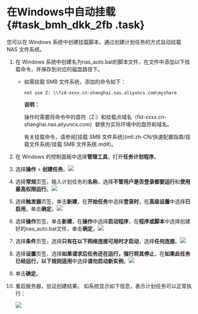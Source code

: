 # 在Windows中自动挂载 {#task_bmh_dkk_2fb .task}

您可以在 Windows 系统中创建挂载脚本，通过创建计划任务的方式自动挂载 NAS 文件系统。

1.  在 Windows 系统中创建名为nas\_auto.bat的脚本文件，在文件中添加以下挂载命令，并保存到对应的磁盘路径下。 
    -   如需挂载 SMB 文件系统，添加的命令如下：

        ```
        net use Z: \\fid-xxxx.cn-shanghai.nas.aliyuncs.com\myshare 
        ```

        **说明：** 

        操作时需要将命令中的盘符（Z:）和挂载点域名（fid-xxxx.cn-shanghai.nas.aliyuncs.com）替换为实际环境中的盘符和域名。

        有关挂载命令，请参阅[挂载 SMB 文件系统](intl.zh-CN/快速配置指南/挂载文件系统/挂载 SMB 文件系统.md#)。

2.  在 Windows 的控制面板中选择**管理工具**，打开**任务计划程序**。 
3.  选择**操作** \> **创建任务**。![](http://static-aliyun-doc.oss-cn-hangzhou.aliyuncs.com/assets/img/21507/154259057212128_zh-CN.png)

 
4.  选择**常规**页签，输入计划任务的**名称**，选择**不管用户是否登录都要运行**和**使用最高权限运行**。![](http://static-aliyun-doc.oss-cn-hangzhou.aliyuncs.com/assets/img/21507/154259057212129_zh-CN.png)

 
5.  选择**触发器**页签，单击**新建**，在**开始任务**中选择**登录时**，在**高级设置**中选择**已启用**，单击**确定**。![](http://static-aliyun-doc.oss-cn-hangzhou.aliyuncs.com/assets/img/21507/154259057212130_zh-CN.png)

 
6.  选择**操作**页签，单击**新建**，在**操作**中选择**启动程序**，在**程序或脚本**中选择创建好的nas\_auto.bat文件，单击**确定**。![](http://static-aliyun-doc.oss-cn-hangzhou.aliyuncs.com/assets/img/21507/154259057212131_zh-CN.png)

 
7.  选择**条件**页签，选择**只有在以下网络连接可用时才启动**，选择**任何连接**。![](http://static-aliyun-doc.oss-cn-hangzhou.aliyuncs.com/assets/img/21507/154259057212132_zh-CN.png)

 
8.  选择**设置**页签，选择**如果请求后任务还在运行，强行将其停止**，在**如果此任务已经运行，以下规则适用**中选择**请勿启动新实例**。![](http://static-aliyun-doc.oss-cn-hangzhou.aliyuncs.com/assets/img/21507/154259057212133_zh-CN.png)

 
9.  单击**确定**。 
10. 重启服务器，验证创建结果。 如系统显示如下信息，表示计划任务可以正常执行：

    ![](http://static-aliyun-doc.oss-cn-hangzhou.aliyuncs.com/assets/img/21507/154259057212134_zh-CN.png)


